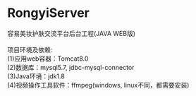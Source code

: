 # RongyiServer
容易美妆护肤交流平台后台工程(JAVA WEB版)
<br/>
<br/>
项目环境及依赖:
<br/>
(1)应用web容器：Tomcat8.0
<br/>
(2)数据库：mysql5.7, jdbc-mysql-connector
<br/>
(3)Java环境：jdk1.8
<br/>
(4)视频操作工具软件：ffmpeg(windows, linux不同，都需要安装)
<br/>
